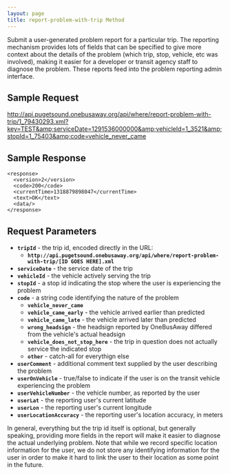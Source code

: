 ```yaml
---
layout: page
title: report-problem-with-trip Method
---
```


Submit a user-generated problem report for a particular trip.  The reporting mechanism provides lots of fields that can
be specified to give more context about the details of the problem (which trip, stop, vehicle, etc was involved),
making it easier for a developer or transit agency staff to diagnose the problem.  These reports feed into the
problem reporting admin interface.

## Sample Request

http://api.pugetsound.onebusaway.org/api/where/report-problem-with-trip/1_79430293.xml?key=TEST&amp;serviceDate=1291536000000&amp;vehicleId=1_3521&amp;stopId=1_75403&amp;code=vehicle_never_came

## Sample Response

~~~~
<response>
  <version>2</version>
  <code>200</code>
  <currentTime>1318879898047</currentTime>
  <text>OK</text>
  <data/>
</response>
~~~~

## Request Parameters

* **`tripId`** - the trip id, encoded directly in the URL:
    * **`http://api.pugetsound.onebusaway.org/api/where/report-problem-with-trip/[ID GOES HERE].xml`**
* **`serviceDate`** - the service date of the trip
* **`vehicleId`** - the vehicle actively serving the trip
* **`stopId`** - a stop id indicating the stop where the user is experiencing the problem
* **`code`** - a string code identifying the nature of the problem
    * **`vehicle_never_came`**
    * **`vehicle_came_early`** - the vehicle arrived earlier than predicted
    * **`vehicle_came_late`** - the vehicle arrived later than predicted
    * **`wrong_headsign`** - the headsign reported by OneBusAway differed from the vehicle's actual headsign
    * **`vehicle_does_not_stop_here`** - the trip in question does not actually service the indicated stop
    * **`other`** - catch-all for everythign else
* **`userComment`** - additional comment text supplied by the user describing the problem
* **`userOnVehicle`** - true/false to indicate if the user is on the transit vehicle experiencing the problem
* **`userVehicleNumber`** - the vehicle number, as reported by the user
* **`userLat`** - the reporting user's current latitude
* **`userLon`** - the reporting user's current longitude
* **`userLocationAccuracy`** - the reporting user's location accuracy, in meters

In general, everything but the trip id itself is optional, but generally speaking, providing more fields in the report
will make it easier to diagnose the actual underlying problem.  Note that while we record specific location information
for the user, we do not store any identifying information for the user in order to make it hard to link the user to
their location as some point in the future.
